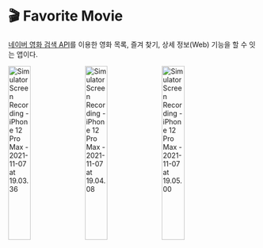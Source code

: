 # 🎬 Favorite Movie 

[네이버 영화 검색 API](https://developers.naver.com/docs/serviceapi/search/movie/movie.md#영화)를 이용한 영화 목록, 즐겨 찾기, 상세 정보(Web) 기능을 할 수 잇는 앱이다.

<img src="https://user-images.githubusercontent.com/44525561/140640840-af808264-75e0-4772-b87f-a6b5c127a09d.gif" alt="Simulator Screen Recording - iPhone 12 Pro Max - 2021-11-07 at 19.03.36" width="30%" /> <img src="https://user-images.githubusercontent.com/44525561/140640848-44d73f3e-9213-45e0-910e-376cadc2de17.gif" alt="Simulator Screen Recording - iPhone 12 Pro Max - 2021-11-07 at 19.04.08" width="30%" /> <img src="https://user-images.githubusercontent.com/44525561/140640855-f8b03dd0-6b99-4dee-abd6-3e7d8a5391c6.gif" alt="Simulator Screen Recording - iPhone 12 Pro Max - 2021-11-07 at 19.05.00" width="30%" />



